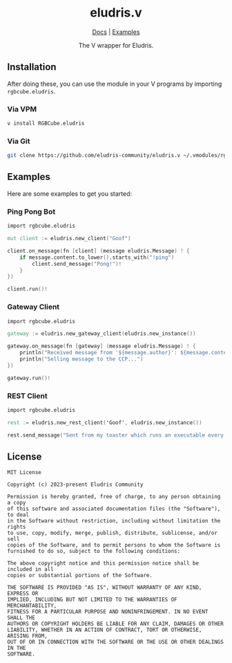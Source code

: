 <div align="center">

<h1>eludris.v</h1>

[Docs](https://rgbcube.github.io/docs/eludris) | [Examples](https://github.com/eludris-community/eludris.v/tree/master/examples)

The V wrapper for Eludris.

</div>

## Installation

After doing these, you can use the module in your V programs by importing `rgbcube.eludris`.

### Via VPM

```bash
v install RGBCube.eludris
```

### Via Git

```bash
git clone https://github.com/eludris-community/eludris.v ~/.vmodules/rgbcube/eludris
```

## Examples

Here are some examples to get you started:

### Ping Pong Bot

```v
import rgbcube.eludris

mut client := eludris.new_client("Goof")

client.on_message(fn [client] (message eludris.Message) ! {
    if message.content.to_lower().starts_with("!ping")
        client.send_message("Pong!")!
    }
})

client.run()!
```

### Gateway Client

```v
import rgbcube.eludris

gateway := eludris.new_gateway_client(eludris.new_instance())

gateway.on_message(fn [gateway] (message eludris.Message) ! {
    println("Received message from '${message.author}': ${message.content}")
    println("Selling message to the CCP...")
})

gateway.run()!
```

### REST Client

```v
import rgbcube.eludris

rest := eludris.new_rest_client('Goof', eludris.new_instance())

rest.send_message("Sent from my toaster which runs an executable every time i toast!")!
```

## License

```
MIT License

Copyright (c) 2023-present Eludris Community

Permission is hereby granted, free of charge, to any person obtaining a copy
of this software and associated documentation files (the "Software"), to deal
in the Software without restriction, including without limitation the rights
to use, copy, modify, merge, publish, distribute, sublicense, and/or sell
copies of the Software, and to permit persons to whom the Software is
furnished to do so, subject to the following conditions:

The above copyright notice and this permission notice shall be included in all
copies or substantial portions of the Software.

THE SOFTWARE IS PROVIDED "AS IS", WITHOUT WARRANTY OF ANY KIND, EXPRESS OR
IMPLIED, INCLUDING BUT NOT LIMITED TO THE WARRANTIES OF MERCHANTABILITY,
FITNESS FOR A PARTICULAR PURPOSE AND NONINFRINGEMENT. IN NO EVENT SHALL THE
AUTHORS OR COPYRIGHT HOLDERS BE LIABLE FOR ANY CLAIM, DAMAGES OR OTHER
LIABILITY, WHETHER IN AN ACTION OF CONTRACT, TORT OR OTHERWISE, ARISING FROM,
OUT OF OR IN CONNECTION WITH THE SOFTWARE OR THE USE OR OTHER DEALINGS IN THE
SOFTWARE.
```
